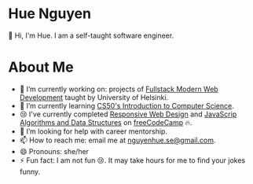 # Hue Nguyen
:wave: Hi, I'm Hue. I am a self-taught software engineer.

# About Me

- 🔭 I’m currently working on: projects of [Fullstack Modern Web Development](https://fullstackopen.com/en/#course-contents) taught by University of Helsinki.
- 🌱 I’m currently learning [CS50's Introduction to Computer Science](https://learning.edx.org/course/course-v1:HarvardX+CS50+X/block-v1:HarvardX+CS50+X+type@sequential+block@3c550787b1d1470bbdba91d14392bd43/block-v1:HarvardX+CS50+X+type@vertical+block@ffc346411661409a901306ca7c2b7b54).
- :cry: I've currently completed [Responsive Web Design](https://www.freecodecamp.org/learn/2022/responsive-web-design/) and [JavaScrip Algorithms and Data Structures](https://www.freecodecamp.org/learn/javascript-algorithms-and-data-structures/) on [freeCodeCamp](https://www.freecodecamp.org/) :fire:.
- 🤔 I’m looking for help with career mentorship.
- 📫 How to reach me: email me at nguyenhue.se@gmail.com.
- 😄 Pronouns: she/her
- ⚡ Fun fact: I am not fun :cry:. It may take hours for me to find your jokes funny.
